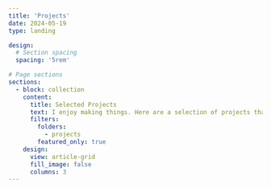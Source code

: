 ```yaml
---
title: 'Projects'
date: 2024-05-19
type: landing

design:
  # Section spacing
  spacing: '5rem'

# Page sections
sections:
  - block: collection
    content:
      title: Selected Projects
      text: I enjoy making things. Here are a selection of projects that I have worked on over the years. (Coming Soon)
      filters:
        folders:
          - projects
        featured_only: true
    design:
      view: article-grid
      fill_image: false
      columns: 3
---
```

